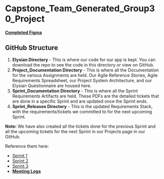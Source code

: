 # Capstone_Team_Generated_Group30_Project
**[Completed Figma](https://www.figma.com/design/OkqvVBkwqOT3h5tQEhQQqs/Travel-App-Design--Community-?node-id=0-1&t=4qjgrWaNNDilgRgQ-1)**
## GitHub Structure
1. **Elysian Directory** - This is where our code for our app is kept. You can download the repo to see the code in this directory or view on GitHub.
2. **Project_Documentation Directory** - This is where all the Documentation for the various Assignments are held. Our Agile Reference Stories, Agile Requirements Spreadsheet, our Project System Architecture, and our Elysian Questionnaire are housed here.
3. **Sprint_Documentation Directory** - This is where all the Sprint Requirements Artifacts are held. These PDFs are the detailed tickets that are done in a specific Sprint and are updated once the Sprint ends.
4. **Sprint_Releases Directory** - This is the updated Requirements Stack, with the requirements/tickets we committed to for the next upcoming Sprint.


**Note:** We have also created all the tickets done for the previous Sprint and all the upcoming tickets for the next Sprint in our Projects page in our GitHub.

Reference them here:
- [Sprint 1](https://github.com/users/SAJacob7/projects/5)
- [Sprint 2](https://github.com/users/SAJacob7/projects/7/views/1)
- [Sprint 3](https://github.com/users/SAJacob7/projects/8)
- [**Meeting Logs**](https://github.com/SAJacob7/Capstone_Team_Generated_Group30_Project/wiki)
  
